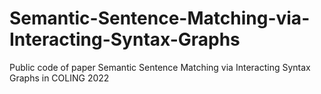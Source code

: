 # Semantic-Sentence-Matching-via-Interacting-Syntax-Graphs
Public code of paper Semantic Sentence Matching via Interacting Syntax Graphs in COLING 2022
